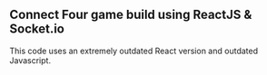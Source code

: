 ## Connect Four game build using ReactJS & Socket.io

This code uses an extremely outdated React version and outdated Javascript.
